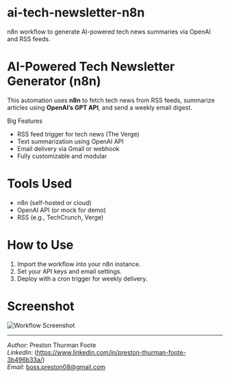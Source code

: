 # ai-tech-newsletter-n8n
n8n workflow to generate AI-powered tech news summaries via OpenAI and RSS feeds.
# AI-Powered Tech Newsletter Generator (n8n)

This automation uses **n8n** to fetch tech news from RSS feeds, summarize articles using **OpenAI’s GPT API**, and send a weekly email digest.

Big Features
- RSS feed trigger for tech news (The Verge)
- Text summarization using OpenAI API
- Email delivery via Gmail or webhook
- Fully customizable and modular

# Tools Used
- n8n (self-hosted or cloud)
- OpenAI API (or mock for demo)
- RSS (e.g., TechCrunch, Verge)

# How to Use
1. Import the workflow into your n8n instance.
2. Set your API keys and email settings.
3. Deploy with a cron trigger for weekly delivery.

# Screenshot
![Workflow Screenshot](workflow.png)

---

*Author:* Preston Thurman Foote  
*LinkedIn*: (https://www.linkedin.com/in/preston-thurman-foote-3b496b33a/)  
*Email*: boss.preston08@gmail.com
